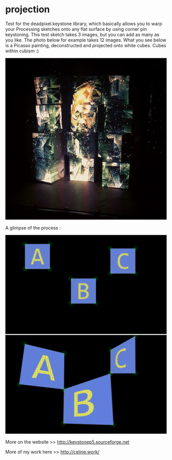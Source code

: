# projection

Test for the deadpixel.keystone library, which basically allows you to warp your Processing sketches onto any flat surface by using corner pin keystoning. This test sketch takes 3 images, but you can add as many as you like. The photo below for example takes 12 images. What you see below is a Picasso painting, deconstructed and projected onto white cubes. Cubes within cubism :) 

![alt text](bin/projectionpicasso.jpg)

A glimpse of the process : 

![alt text](bin/screenshot1.png)
![alt text](bin/screenshot2.png)

More on the website >> http://keystonep5.sourceforge.net

More of my work here >> http://celine.work/